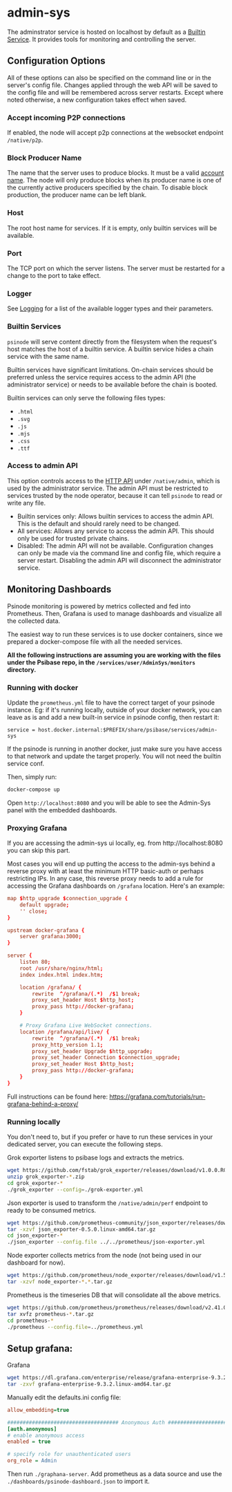 # admin-sys

The adminstrator service is hosted on localhost by default as a [Builtin Service](#builtin-services). It provides tools for monitoring and controlling the server.

## Configuration Options

All of these options can also be specified on the command line or in the server's config file. Changes applied through the web API will be saved to the config file and will be remembered across server restarts. Except where noted otherwise, a new configuration takes effect when saved.

### Accept incoming P2P connections

If enabled, the node will accept p2p connections at the websocket endpoint `/native/p2p`.

### Block Producer Name

The name that the server uses to produce blocks. It must be a valid [account name](../services/cpp-service/reference/magic-numbers.html#psibaseaccountnumber). The node will only produce blocks when its producer name is one of the currently active producers specified by the chain. To disable block production, the producer name can be left blank.

### Host

The root host name for services. If it is empty, only builtin services will be available.

### Port

The TCP port on which the server listens. The server must be restarted for a change to the port to take effect.

### Logger

See [Logging](../psibase/logging.md) for a list of the available logger types and their parameters.

### Builtin Services

`psinode` will serve content directly from the filesystem when the request's host matches the host of a builtin service. A builtin service hides a chain service with the same name.

Builtin services have significant limitations. On-chain services should be preferred unless the service requires access to the admin API (the administrator service) or needs to be available before the chain is booted.

Builtin services can only serve the following files types:

- `.html`
- `.svg`
- `.js`
- `.mjs`
- `.css`
- `.ttf`

### Access to admin API

This option controls access to the [HTTP API](../http.md#node-administrator-services) under `/native/admin`, which is used by the administrator service. The admin API must be restricted to services trusted by the node operator, because it can tell `psinode` to read or write any file.

- Builtin services only: Allows builtin services to access the admin API. This is the default and should rarely need to be changed.
- All services: Allows any service to access the admin API. This should only be used for trusted private chains.
- Disabled: The admin API will not be available. Configuration changes can only be made via the command line and config file, which require a server restart. Disabling the admin API will disconnect the administrator service.

## Monitoring Dashboards

Psinode monitoring is powered by metrics collected and fed into Prometheus. Then, Grafana is used to manage dashboards and visualize all the collected data.

The easiest way to run these services is to use docker containers, since we prepared a docker-compose file with all the needed services.

**All the following instructions are assuming you are working with the files under the Psibase repo, in the `/services/user/AdminSys/monitors` directory.**

### Running with docker

Update the `prometheus.yml` file to have the correct target of your psinode instance. Eg: if it's running locally, outside of your docker network, you can leave as is and add a new built-in service in psinode config, then restart it:

```
service = host.docker.internal:$PREFIX/share/psibase/services/admin-sys
```

If the psinode is running in another docker, just make sure you have access to that network and update the target properly. You will not need the builtin service conf.

Then, simply run:

```sh
docker-compose up
```

Open `http://localhost:8080` and you will be able to see the Admin-Sys panel with the embedded dashboards.

### Proxying Grafana

If you are accessing the admin-sys ui locally, eg. from http://localhost:8080 you can skip this part.

Most cases you will end up putting the access to the admin-sys behind a reverse proxy with at least the minimum HTTP basic-auth or perhaps restricting IPs. In any case, this reverse proxy needs to add a rule for accessing the Grafana dashboards on `/grafana` location. Here's an example:

```conf
map $http_upgrade $connection_upgrade {
    default upgrade;
    '' close;
}

upstream docker-grafana {
    server grafana:3000;
}

server {
    listen 80;
    root /usr/share/nginx/html;
    index index.html index.htm;

    location /grafana/ {
        rewrite  ^/grafana/(.*)  /$1 break;
        proxy_set_header Host $http_host;
        proxy_pass http://docker-grafana;
    }

    # Proxy Grafana Live WebSocket connections.
    location /grafana/api/live/ {
        rewrite  ^/grafana/(.*)  /$1 break;
        proxy_http_version 1.1;
        proxy_set_header Upgrade $http_upgrade;
        proxy_set_header Connection $connection_upgrade;
        proxy_set_header Host $http_host;
        proxy_pass http://docker-grafana;
    }
}
```

Full instructions can be found here: https://grafana.com/tutorials/run-grafana-behind-a-proxy/

### Running locally

You don't need to, but if you prefer or have to run these services in your dedicated server, you can execute the following steps.

Grok exporter listens to psibase logs and extracts the metrics.

```sh
wget https://github.com/fstab/grok_exporter/releases/download/v1.0.0.RC5/grok_exporter-1.0.0.RC5.linux-amd64.zip
unzip grok_exporter-*.zip
cd grok_exporter-*
./grok_exporter --config=./grok-exporter.yml
```

Json exporter is used to transform the `/native/admin/perf` endpoint to ready to be consumed metrics.

```sh
wget https://github.com/prometheus-community/json_exporter/releases/download/v0.5.0/json_exporter-0.5.0.linux-amd64.tar.gz
tar -xzvf json_exporter-0.5.0.linux-amd64.tar.gz
cd json_exporter-*
./json_exporter --config.file ../../prometheus/json-exporter.yml
```

Node exporter collects metrics from the node (not being used in our dashboard for now).

```sh
wget https://github.com/prometheus/node_exporter/releases/download/v1.5.0/node_exporter-1.5.0.linux-amd64.tar.gz
tar -xzvf node_exporter-*.*.tar.gz
```

Prometheus is the timeseries DB that will consolidate all the above metrics.

```sh
wget https://github.com/prometheus/prometheus/releases/download/v2.41.0/prometheus-2.41.0.linux-amd64.tar.gz
tar xvfz prometheus-*.tar.gz
cd prometheus-*
./prometheus --config.file=../prometheus.yml
```

## Setup grafana:

Grafana

```sh
wget https://dl.grafana.com/enterprise/release/grafana-enterprise-9.3.2.linux-amd64.tar.gz
tar -zxvf grafana-enterprise-9.3.2.linux-amd64.tar.gz
```

Manually edit the defaults.ini config file:

```ini
allow_embedding=true

#################################### Anonymous Auth ######################
[auth.anonymous]
# enable anonymous access
enabled = true

# specify role for unauthenticated users
org_role = Admin
```

Then run `./graphana-server`. Add prometheus as a data source and use the `./dashboards/psinode-dashboard.json` to import it.
